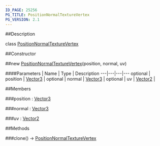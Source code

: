 ```yaml
---
ID_PAGE: 25256
PG_TITLE: PositionNormalTextureVertex
PG_VERSION: 2.1
---
```

##Description

class [PositionNormalTextureVertex](/classes/2.2/PositionNormalTextureVertex)



##Constructor

##new [PositionNormalTextureVertex](/classes/2.2/PositionNormalTextureVertex)(position, normal, uv)



####Parameters
 | Name | Type | Description
---|---|---|---
optional | position | [Vector3](/classes/2.2/Vector3) | 
optional | normal | [Vector3](/classes/2.2/Vector3) | 
optional | uv | [Vector2](/classes/2.2/Vector2) | 

##Members

###position : [Vector3](/classes/2.2/Vector3)



###normal : [Vector3](/classes/2.2/Vector3)



###uv : [Vector2](/classes/2.2/Vector2)



##Methods

###clone() &rarr; [PositionNormalTextureVertex](/classes/2.2/PositionNormalTextureVertex)


